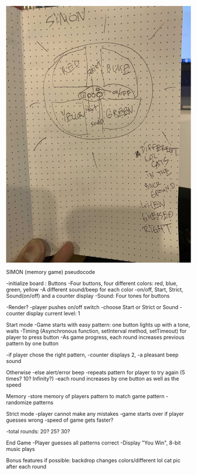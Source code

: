 

<img src="/Simonwireframe.JPG" width=600 height=700>

SIMON (memory game) pseudocode

-initialize board : Buttons
-Four buttons, four different colors: red, blue, green, yellow
-A different sound/beep for each color
-on/off, Start, Strict, Sound(on/off) and a counter display
-Sound: Four tones for buttons


-Render?
-player pushes on/off switch
-choose Start or Strict or Sound
-counter display current level: 1

Start mode
-Game starts with easy pattern: one button lights up with a tone, waits 
-Timing (Asynchronous function, setInterval method, setTimeout) for player to press button
-As game progress, each round increases previous pattern by one button


-if player chose the right pattern, 
-counter displays 2,
	-a pleasant beep sound

Otherwise
	-else alert/error beep
	-repeats pattern for player to try again (5 times? 10? Infinity?)
	-each round increases by one button as well as the speed

Memory
	-store memory of players pattern to match game pattern
    -randomize patterns


Strict mode
	-player cannot make any mistakes
	-game starts over if player guesses wrong
	-speed of game gets faster?

-total rounds: 20? 25? 30?

End Game
    -Player guesses all patterns correct
    -Display "You Win", 8-bit music plays

Bonus features if possible: backdrop changes colors/different lol cat pic after each round
